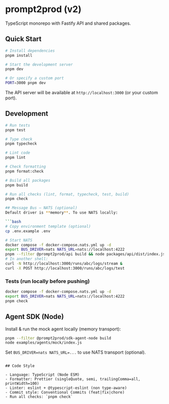 # prompt2prod (v2)

TypeScript monorepo with Fastify API and shared packages.

## Quick Start

```bash
# Install dependencies
pnpm install

# Start the development server
pnpm dev

# Or specify a custom port
PORT=3000 pnpm dev
```

The API server will be available at `http://localhost:3000` (or your custom port).

## Development

````bash
# Run tests
pnpm test

# Type check
pnpm typecheck

# Lint code
pnpm lint

# Check formatting
pnpm format:check

# Build all packages
pnpm build

# Run all checks (lint, format, typecheck, test, build)
pnpm check

## Message Bus — NATS (optional)
Default driver is **memory**. To use NATS locally:

```bash
# Copy environment template (optional)
cp .env.example .env

# Start NATS
docker compose -f docker-compose.nats.yml up -d
export BUS_DRIVER=nats NATS_URL=nats://localhost:4222
pnpm --filter @prompt2prod/api build && node packages/api/dist/index.js
# In another shell:
curl -N http://localhost:3000/runs/abc/logs/stream &
curl -X POST http://localhost:3000/runs/abc/logs/test
````

### Tests (run locally before pushing)

```bash
docker compose -f docker-compose.nats.yml up -d
export BUS_DRIVER=nats NATS_URL=nats://localhost:4222
pnpm check
```

## Agent SDK (Node)

Install & run the mock agent locally (memory transport):

```bash
pnpm --filter @prompt2prod/sdk-agent-node build
node examples/agents/mock/index.js
```

Set `BUS_DRIVER=nats NATS_URL=...` to use NATS transport (optional).

```

## Code Style

- Language: TypeScript (Node ESM)
- Formatter: Prettier (singleQuote, semi, trailingComma=all, printWidth=100)
- Linter: eslint + @typescript-eslint (non type-aware)
- Commit style: Conventional Commits (feat|fix|chore)
- Run all checks: `pnpm check`
```
